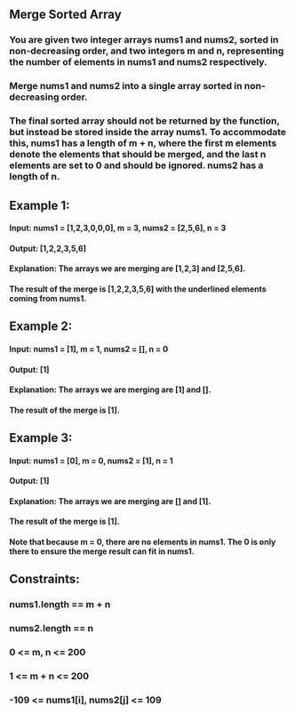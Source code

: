 ## Merge Sorted Array

### You are given two integer arrays nums1 and nums2, sorted in non-decreasing order, and two integers m and n, representing the number of elements in nums1 and nums2 respectively.
### Merge nums1 and nums2 into a single array sorted in non-decreasing order.
### The final sorted array should not be returned by the function, but instead be stored inside the array nums1. To accommodate this, nums1 has a length of m + n, where the first m elements denote the elements that should be merged, and the last n elements are set to 0 and should be ignored. nums2 has a length of n.

## Example 1:

#### Input: nums1 = [1,2,3,0,0,0], m = 3, nums2 = [2,5,6], n = 3
#### Output: [1,2,2,3,5,6]
#### Explanation: The arrays we are merging are [1,2,3] and [2,5,6].
#### The result of the merge is [1,2,2,3,5,6] with the underlined elements coming from nums1.

## Example 2:

#### Input: nums1 = [1], m = 1, nums2 = [], n = 0
#### Output: [1]
#### Explanation: The arrays we are merging are [1] and [].
#### The result of the merge is [1].

## Example 3:

#### Input: nums1 = [0], m = 0, nums2 = [1], n = 1
#### Output: [1]
#### Explanation: The arrays we are merging are [] and [1].
#### The result of the merge is [1].
#### Note that because m = 0, there are no elements in nums1. The 0 is only there to ensure the merge result can fit in nums1.


## Constraints:

### nums1.length == m + n
### nums2.length == n
### 0 <= m, n <= 200
### 1 <= m + n <= 200
### -109 <= nums1[i], nums2[j] <= 109 